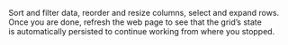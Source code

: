 Sort and filter data, reorder and resize columns, select and expand rows. Once you are done, refresh the web page to&nbsp;see that the grid&rsquo;s state is&nbsp;automatically persisted to&nbsp;continue working from where you stopped.